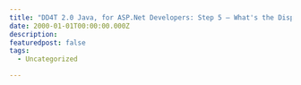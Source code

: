 ```yaml
---
title: "DD4T 2.0 Java, for ASP.Net Developers: Step 5 – What's the Dispatcher Servlet"
date: 2000-01-01T00:00:00.000Z
description: 
featuredpost: false
tags: 
  - Uncategorized

---
```



